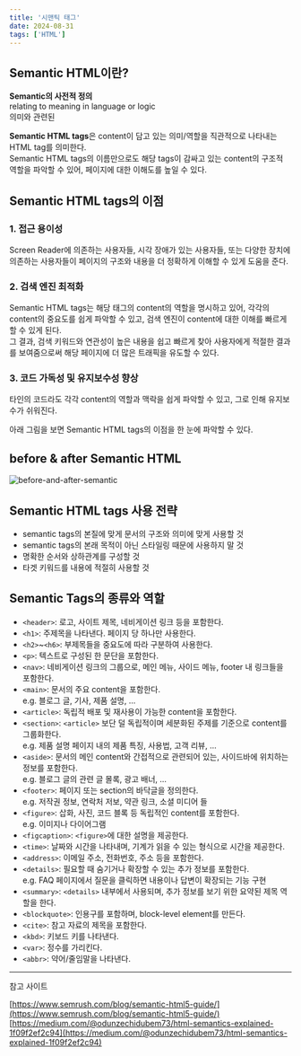 ```yaml
---
title: '시맨틱 태그'
date: 2024-08-31
tags: ['HTML']
---
```


## Semantic HTML이란?

**Semantic의 사전적 정의**  
relating to meaning in language or logic  
의미와 관련된

**Semantic HTML tags**은 content이 담고 있는 의미/역할을 직관적으로 나타내는 HTML tag를 의미한다.  
Semantic HTML tags의 이름만으로도 해당 tags이 감싸고 있는 content의 구조적 역할을 파악할 수 있어, 페이지에 대한 이해도를 높일 수 있다.

## Semantic HTML tags의 이점

### 1. 접근 용이성

Screen Reader에 의존하는 사용자들, 시각 장애가 있는 사용자들, 또는 다양한 장치에 의존하는 사용자들이 페이지의 구조와 내용을 더 정확하게 이해할 수 있게 도움을 준다.

### 2. 검색 엔진 최적화

Semantic HTML tags는 해당 태그의 content의 역할을 명시하고 있어, 각각의 content의 중요도를 쉽게 파악할 수 있고, 검색 엔진이 content에 대한 이해를 빠르게 할 수 있게 된다.  
그 결과, 검색 키워드와 연관성이 높은 내용을 쉽고 빠르게 찾아 사용자에게 적절한 결과를 보여줌으로써 해당 페이지에 더 많은 트래픽을 유도할 수 있다.

### 3. 코드 가독성 및 유지보수성 향상

타인의 코드라도 각각 content의 역할과 맥락을 쉽게 파악할 수 있고, 그로 인해 유지보수가 쉬워진다.

아래 그림을 보면 Semantic HTML tags의 이점을 한 눈에 파악할 수 있다.

## before & after Semantic HTML

![before-and-after-semantic](https://gist.github.com/user-attachments/assets/ea3b835b-793b-4029-be41-25aa71171961)

## Semantic HTML tags 사용 전략

- semantic tags의 본질에 맞게 문서의 구조와 의미에 맞게 사용할 것
- semantic tags의 본래 목적이 아닌 스타일링 때문에 사용하지 말 것
- 명확한 순서와 상하관계를 구성할 것
- 타겟 키워드를 내용에 적절히 사용할 것

## Semantic Tags의 종류와 역할

- `<header>`: 로고, 사이트 제목, 네비게이션 링크 등을 포함한다.
- `<h1>`: 주제목을 나타낸다. 페이지 당 하나만 사용한다.
- `<h2>`~`<h6>`: 부제목들을 중요도에 따라 구분하여 사용한다.
- `<p>`: 텍스트로 구성된 한 문단을 포함한다.
- `<nav>`: 네비게이션 링크의 그룹으로, 메인 메뉴, 사이드 메뉴, footer 내 링크들을 포함한다.
- `<main>`: 문서의 주요 content을 포함한다.  
  e.g. 블로그 글, 기사, 제품 설명, ...
- `<article>`: 독립적 배포 및 재사용이 가능한 content을 포함한다.
- `<section>`: `<article>` 보단 덜 독립적이며 세분화된 주제를 기준으로 content를 그룹화한다.  
  e.g. 제품 설명 페이지 내의 제품 특징, 사용법, 고객 리뷰, ...
- `<aside>`: 문서의 메인 content와 간접적으로 관련되어 있는, 사이드바에 위치하는 정보를 포함한다.  
  e.g. 블로그 글의 관련 글 몰록, 광고 배너, ...
- `<footer>`: 페이지 또는 section의 바닥글을 정의한다.  
  e.g. 저작권 정보, 연락처 저보, 약관 링크, 소셜 미디어 들
- `<figure>`: 삽화, 사진, 코드 블록 등 독립적인 content를 포함한다.  
  e.g. 이미지나 다이어그램
- `<figcaption>`: `<figure>`에 대한 설명을 제공한다.
- `<time>`: 날짜와 시간을 나타내며, 기계가 읽을 수 있는 형식으로 시간을 제공한다.
- `<address>`: 이메일 주소, 전화번호, 주소 등을 포함한다.
- `<details>`: 필요할 때 숨기거나 확장할 수 있는 추가 정보를 포함한다.  
  e.g. FAQ 페이지에서 질문을 클릭하면 내용이나 답변이 확장되는 기능 구현
- `<summary>`: `<details>` 내부에서 사용되며, 추가 정보를 보기 위한 요약된 제목 역할을 한다.
- `<blockquote>`: 인용구를 포함하며, block-level element를 만든다.
- `<cite>`: 참고 자료의 제목을 포함한다.
- `<kbd>`: 키보드 키를 나타낸다.
- `<var>`: 정수를 가리킨다.
- `<abbr>`: 약어/줄임말을 나타낸다.

---

참고 사이트

[https://www.semrush.com/blog/semantic-html5-guide/](https://www.semrush.com/blog/semantic-html5-guide/)  
[https://medium.com/@odunzechidubem73/html-semantics-explained-1f09f2ef2c94](https://medium.com/@odunzechidubem73/html-semantics-explained-1f09f2ef2c94)
